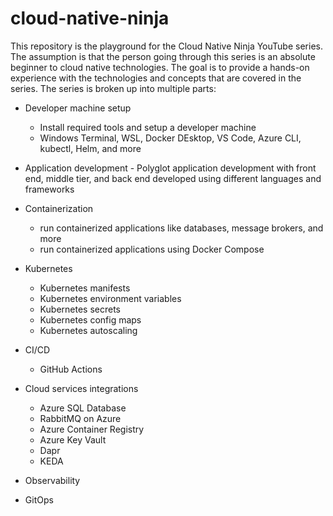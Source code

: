 # cloud-native-ninja

This repository is the playground for the Cloud Native Ninja YouTube series. The assumption is that the person going through this series is an absolute beginner to cloud native technologies. The goal is to provide a hands-on experience with the technologies and concepts that are covered in the series. The series is broken up into multiple parts:

- Developer machine setup

    - Install required tools and setup a developer machine
    - Windows Terminal, WSL, Docker DEsktop, VS Code, Azure CLI, kubectl, Helm, and more

- Application development - Polyglot application development with front end, middle tier, and back end developed using different languages and frameworks
- Containerization 
    - run containerized applications like databases, message brokers, and more 
    - run containerized applications using Docker Compose
- Kubernetes
    - Kubernetes manifests
    - Kubernetes environment variables
    - Kubernetes secrets
    - Kubernetes config maps
    - Kubernetes autoscaling
- CI/CD
    - GitHub Actions
- Cloud services integrations
    - Azure SQL Database
    - RabbitMQ on Azure
    - Azure Container Registry
    - Azure Key Vault
    - Dapr
    - KEDA
- Observability
- GitOps
